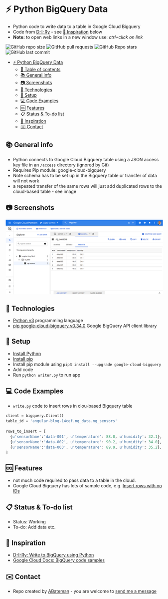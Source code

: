 # :zap: Python BigQuery Data

* Python code to write data to a table in Google Cloud Bigquery
* Code from [D-I-Ry](https://www.youtube.com/channel/UCMHvK9tare9Y9O152C9wm3Q/featured) - see [:clap: Inspiration](#clap-inspiration) below
* **Note:** to open web links in a new window use: _ctrl+click on link_

![GitHub repo size](https://img.shields.io/github/repo-size/AndrewJBateman/python-bigquery-data?style=plastic)
![GitHub pull requests](https://img.shields.io/github/issues-pr/AndrewJBateman/python-bigquery-data?style=plastic)
![GitHub Repo stars](https://img.shields.io/github/stars/AndrewJBateman/python-bigquery-data?style=plastic)
![GitHub last commit](https://img.shields.io/github/last-commit/AndrewJBateman/python-bigquery-data?style=plastic)

* [:zap: Python BigQuery Data](#zap-python-bigquery-data)
  * [:page_facing_up: Table of contents](#page_facing_up-table-of-contents)
  * [:books: General info](#books-general-info)
  * [:camera: Screenshots](#camera-screenshots)
  * [:signal_strength: Technologies](#signal_strength-technologies)
  * [:floppy_disk: Setup](#floppy_disk-setup)
  * [:computer: Code Examples](#computer-code-examples)
  * [:cool: Features](#cool-features)
  * [:clipboard: Status & To-do list](#clipboard-status--to-do-list)
  * [:clap: Inspiration](#clap-inspiration)
  * [:envelope: Contact](#envelope-contact)

## :books: General info

* Python connects to Google Cloud Bigquery table using a JSON access key file in an `/access` directory (ignored by Git)
* Requires Pip module: google-cloud-bigquery
* Note schema has to be set up in the Bigquery table or transfer of data will not work
* a repeated transfer of the same rows will just add duplicated rows to the cloud-based table - see image

## :camera: Screenshots

![screen print](./img/table.png)

## :signal_strength: Technologies

* [Python v3](https://www.python.org/) programming language
* [pip google-cloud-bigquery v0.34.0](https://pypi.org/project/google-cloud-bigquery/) Google BigQuery API client library

## :floppy_disk: Setup

* [Install Python](https://docs.python-guide.org/starting/installation/)
* [Install pip](https://docs.python-guide.org/dev/virtualenvs/#installing-pipenv)
* Install pip module using `pip3 install --upgrade google-cloud-bigquery`
* Add code
* Run `python writer.py` to run app

## :computer: Code Examples

* `write.py` code to insert rows in clou-based Bigquery table

```python
client = bigquery.Client()
table_id = 'angular-blog-14cef.ng_data.ng_sensors'

rows_to_insert = [
  {u'sensorName':'data-001', u'temperature': 88.0, u'humidity': 32.1},
  {u'sensorName':'data-002', u'temperature': 90.2, u'humidity': 34.0},
  {u'sensorName':'data-003', u'temperature': 89.9, u'humidity': 35.2},
]
```

## :cool: Features

* not much code required to pass data to a table in the cloud.
* Google Cloud Bigquery has lots of sample code, e.g. [Insert rows with no IDs](https://cloud.google.com/bigquery/docs/samples/bigquery-table-insert-rows-explicit-none-insert-ids)

## :clipboard: Status & To-do list

* Status: Working
* To-do: Add data etc.

## :clap: Inspiration

* [D-I-Ry: Write to BigQuery using Python](https://www.youtube.com/watch?v=fmGhBvA5tSo)
* [Google Cloud Docs: BigQuery code samples](https://cloud.google.com/bigquery/docs/samples)

## :envelope: Contact

* Repo created by [ABateman](https://www.andrewbateman.org) - you are welcome to [send me a message](https://andrewbateman.org/contact)
